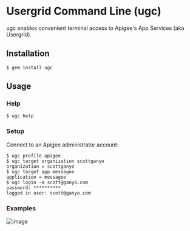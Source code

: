 # Usergrid Command Line (ugc)

ugc enables convenient terminal access to Apigee's App Services (aka Usergrid).

## Installation

    $ gem install ugc

## Usage

### Help

    $ ugc help

### Setup

Connect to an Apigee administrator account:

	$ ugc profile apigee
	$ ugc target organization scottganyo
	organization = scottganyo
	$ ugc target app messagee
	application = messagee
	$ ugc login -a scott@ganyo.com
	password: **********
	logged in user: scott@ganyo.com
	

### Examples

![image](https://github.com/scottganyo/ugc/raw/master/examples.jpeg)
